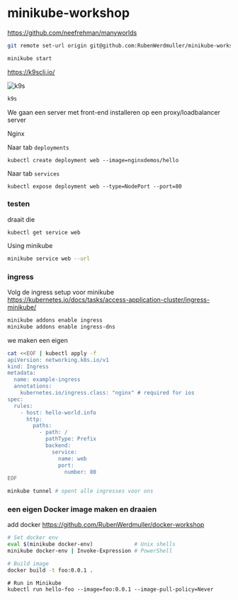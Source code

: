 # minikube-workshop

https://github.com/neefrehman/manyworlds

```zsh
git remote set-url origin git@github.com:RubenWerdmuller/minikube-workshop.git
```

```zsh
minikube start
```

https://k9scli.io/

![k9s](https://cdn-icons-png.flaticon.com/128/194/194279.png)

```zsh
k9s
```

We gaan een server met front-end installeren op een proxy/loadbalancer server

Nginx

Naar tab `deployments`

```
kubectl create deployment web --image=nginxdemos/hello
```

Naar tab `services`

```
kubectl expose deployment web --type=NodePort --port=80
```

### testen 

draait die

```
kubectl get service web
```

Using minikube

```sh
minikube service web --url
```

### ingress

Volg de ingress setup voor minikube
https://kubernetes.io/docs/tasks/access-application-cluster/ingress-minikube/

```zsh
minikube addons enable ingress
minikube addons enable ingress-dns
```

we maken een eigen 

```sh
cat <<EOF | kubectl apply -f 
apiVersion: networking.k8s.io/v1
kind: Ingress
metadata:
  name: example-ingress
  annotations:
    kubernetes.io/ingress.class: "nginx" # required for ios
spec:
  rules:
    - host: hello-world.info
      http:
        paths:
          - path: /
            pathType: Prefix
            backend:
              service:
                name: web
                port:
                  number: 80
EOF
```

```zsh
minkube tunnel # opent alle ingresses voor ons
```

### een eigen Docker image maken en draaien

add docker
https://github.com/RubenWerdmuller/docker-workshop

```zsh
# Set docker env
eval $(minikube docker-env)             # Unix shells
minikube docker-env | Invoke-Expression # PowerShell

# Build image
docker build -t foo:0.0.1 .
```

```
# Run in Minikube
kubectl run hello-foo --image=foo:0.0.1 --image-pull-policy=Never
```
